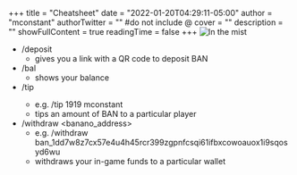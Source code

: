 +++
title = "Cheatsheet"
date = "2022-01-20T04:29:11-05:00"
author = "mconstant"
authorTwitter = "" #do not include @
cover = ""
description = ""
showFullContent = true
readingTime = false
+++
![In the mist](/bananocraft.png)
- /deposit
    - gives you a link with a QR code to deposit BAN
- /bal
    - shows your balance
- /tip <amount> <player>
    - e.g. /tip 1919 mconstant
    - tips an amount of BAN to a particular player
- /withdraw <banano_address>
    - e.g. /withdraw ban_1dd7w8z7cx57e4u4h45rcr399zgpnfcsqi61ifbxcowoauox1i9sqosyd6wu
    - withdraws your in-game funds to a particular wallet

